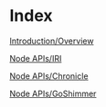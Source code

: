 # Index

[Introduction/Overview](overview.md)

[Node APIs/IRI](root://iri/1.0/references/iri-api-reference.md)

[Node APIs/Chronicle](root://chronicle/1.1/references/chronicle-api-reference.md)

[Node APIs/GoShimmer](root://goshimmer/1.0/references/goshimmer-api-reference.md)
